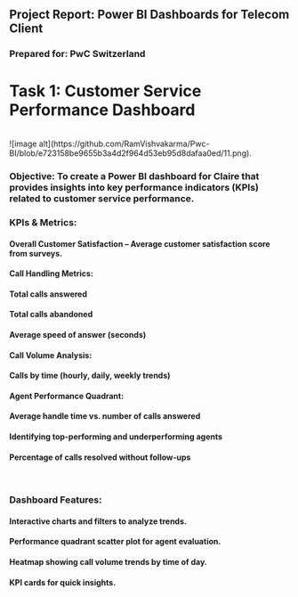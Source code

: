 <h2>Project Report: Power BI Dashboards for Telecom Client</h2>
<h3>Prepared for: PwC Switzerland</h3>
<h1>Task 1: Customer Service Performance Dashboard</h1>
<br>
![image alt](https://github.com/RamVishvakarma/Pwc-BI/blob/e723158be9655b3a4d2f964d53eb95d8dafaa0ed/11.png).
<br>
<h3>Objective: To create a Power BI dashboard for Claire that provides insights into key performance indicators (KPIs) related to customer service performance.</h3>
<h3>KPIs & Metrics:</h3>
<h4>Overall Customer Satisfaction – Average customer satisfaction score from surveys.</h4>
<h4>Call Handling Metrics:</h4>
<h4>Total calls answered</h4>
<h4>Total calls abandoned</h4>
<h4>Average speed of answer (seconds)</h4>
<h4>Call Volume Analysis:</h4>
<h4>Calls by time (hourly, daily, weekly trends)</h4>
<h4>Agent Performance Quadrant:</h4>
<h4>Average handle time vs. number of calls answered</h4>
<h4>Identifying top-performing and underperforming agents</h4>

<h4>Percentage of calls resolved without follow-ups</h4>
<br>
<h3>Dashboard Features:</h3>
<h4>Interactive charts and filters to analyze trends.</h4>
<h4>Performance quadrant scatter plot for agent evaluation.</h4>
<h4>Heatmap showing call volume trends by time of day.</h4>
<h4>KPI cards for quick insights.</h4>

